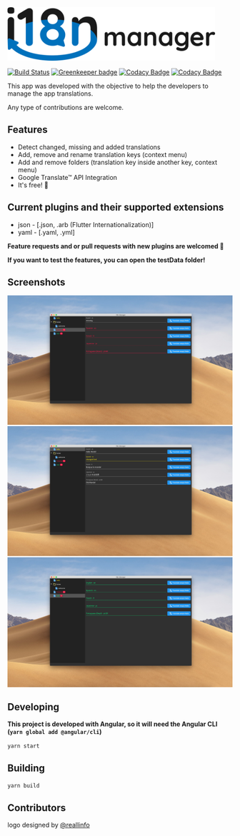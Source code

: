 <p align="left"><img src="logo/horizontal.png" alt="i18n-manager" height="120px"></p>

[![Build Status](https://travis-ci.com/gilmarsquinelato/i18n-manager.svg?branch=master)](https://travis-ci.com/gilmarsquinelato/i18n-manager)
[![Greenkeeper badge](https://badges.greenkeeper.io/gilmarsquinelato/i18n-manager.svg)](https://greenkeeper.io/)
[![Codacy Badge](https://api.codacy.com/project/badge/Grade/8acca046a7fc462fbfe69677984cff91)](https://www.codacy.com/project/gilmarsquinelato/i18n-manager/dashboard?utm_source=github.com&amp;utm_medium=referral&amp;utm_content=gilmarsquinelato/i18n-manager&amp;utm_campaign=Badge_Grade_Dashboard)
[![Codacy Badge](https://api.codacy.com/project/badge/Coverage/8acca046a7fc462fbfe69677984cff91)](https://www.codacy.com/app/gilmarsquinelato/i18n-manager?utm_source=github.com&utm_medium=referral&utm_content=gilmarsquinelato/i18n-manager&utm_campaign=Badge_Coverage)

This app was developed with the objective to help the developers to manage the app translations.

Any type of contributions are welcome.

## Features

* Detect changed, missing and added translations
* Add, remove and rename translation keys (context menu)
* Add and remove folders (translation key inside another key, context menu)
* Google Translate™ API Integration
* It's free! 🙂

## Current plugins and their supported extensions

* json - [.json, .arb (Flutter Internationalization)]
* yaml - [.yaml, .yml]

**Feature requests and or pull requests with new plugins are welcomed 🙂**

**If you want to test the features, you can open the testData folder!**

## Screenshots

![](./screenshots/pic-1.jpg)
![](./screenshots/pic-2.jpg)
![](./screenshots/pic-3.jpg)

## Developing

**This project is developed with Angular, so it will need the Angular CLI (```yarn global add @angular/cli```)**

```yarn start```

## Building

```yarn build```

## Contributors

logo designed by [@reallinfo](https://github.com/reallinfo)
